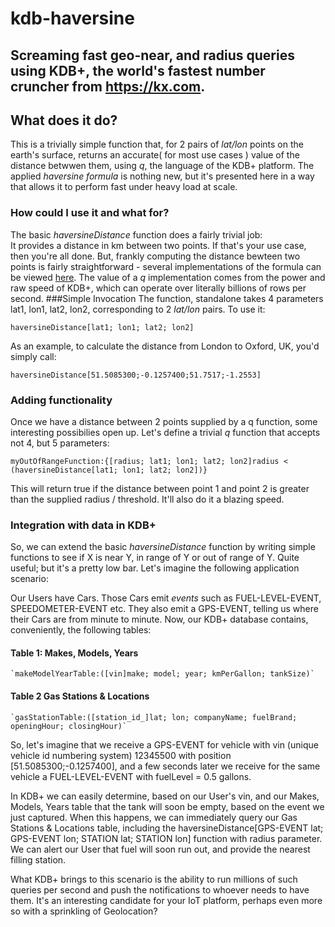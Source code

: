 # kdb-haversine
Screaming fast geo-near, and radius queries using KDB+, the world's fastest number cruncher from https://kx.com.
---  
## What does it do?
This is a trivially simple function that, for 2 pairs of _lat/lon_ points on the earth's surface, returns an accurate( for most use cases ) value of the distance betwwen them, using _q_, the language of the KDB+ platform. The applied _haversine formula_ is nothing new, but it's presented here in a way that allows it to perform fast under heavy load at scale.
### How could I use it and what for?
The basic _haversineDistance_ function does a fairly trivial job:  
It provides a distance in km between two points. If that's your use case, then you're all done. But, frankly computing the distance bewteen two points is fairly straightforward - several implementations of the formula can be viewed [here](http://www.movable-type.co.uk/scripts/latlong.html "Calculate distance, bearing and more between Latitude/Longitude points"). The value of a _q_ implementation comes from the power and raw speed of KDB+, which can operate over literally billions of rows per second.
###Simple Invocation
The function, standalone takes 4 parameters lat1, lon1, lat2, lon2, corresponding to 2 _lat/lon_ pairs. To use it:

`haversineDistance[lat1; lon1; lat2; lon2]`

As an example, to calculate the distance from London to Oxford, UK, you'd simply call:

`haversineDistance[51.5085300;-0.1257400;51.7517;-1.2553]`

### Adding functionality
Once we have a distance between 2 points supplied by a q function, some interesting possibilies open up. Let's define a trivial _q_ function that accepts not 4, but 5 parameters:

`myOutOfRangeFunction:{[radius; lat1; lon1; lat2; lon2]radius < (haversineDistance[lat1; lon1; lat2; lon2])}`

This will return true if the distance between point 1 and point 2 is greater than the supplied radius / threshold. It'll also do it a blazing speed.

### Integration with  data in KDB+
So, we can extend the basic _haversineDistance_ function by writing simple functions to see if X is near Y, in range of Y or out of range of Y. Quite useful; but it's a pretty low bar. Let's imagine the following application scenario:

Our Users have Cars. Those Cars emit _events_ such as FUEL-LEVEL-EVENT, SPEEDOMETER-EVENT etc. They also emit a GPS-EVENT, telling us where their Cars are from minute to minute. 
Now, our KDB+ database contains, conveniently, the following tables:

#### Table 1: Makes, Models, Years
	`makeModelYearTable:([vin]make; model; year; kmPerGallon; tankSize)`
#### Table 2 Gas Stations & Locations
	`gasStationTable:([station_id_]lat; lon; companyName; fuelBrand; openingHour; closingHour)`
	
So, let's imagine that we receive a GPS-EVENT for vehicle with vin (unique vehicle id numbering system) 12345500 with position [51.5085300;-0.1257400], and a few seconds later we receive for the same vehicle a FUEL-LEVEL-EVENT with fuelLevel = 0.5 gallons. 

In KDB+ we can easily determine, based on our User's vin, and our Makes, Models, Years table that the tank will soon be empty, based on the event we just captured. When this happens, we can immediately query our Gas Stations & Locations table, including the haversineDistance[GPS-EVENT lat; GPS-EVENT lon; STATION lat; STATION lon] function with radius parameter. We can alert our User that fuel will soon run out, and provide the nearest filling station. 

What KDB+ brings to this scenario is the ability to run millions of such queries per second and push the notifications to whoever needs to have them. It's an interesting candidate for your IoT platform, perhaps even more so with a sprinkling of Geolocation?

